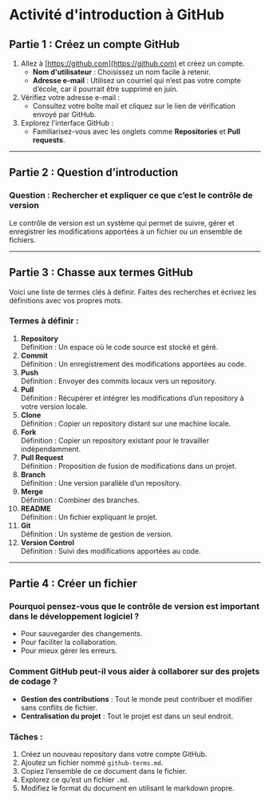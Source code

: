 # Activité d'introduction à GitHub


## Partie 1 : Créez un compte GitHub
1. Allez à [https://github.com](https://github.com) et créez un compte.
   - **Nom d'utilisateur** : Choisissez un nom facile à retenir.
   - **Adresse e-mail** : Utilisez un courriel qui n’est pas votre compte d’école, car il pourrait être supprimé en juin.
2. Vérifiez votre adresse e-mail :
   - Consultez votre boîte mail et cliquez sur le lien de vérification envoyé par GitHub.
3. Explorez l'interface GitHub :
   - Familiarisez-vous avec les onglets comme **Repositories** et **Pull requests**.

---


## Partie 2 : Question d’introduction
### Question : Rechercher et expliquer ce que c’est le contrôle de version
Le contrôle de version est un système qui permet de suivre, gérer et enregistrer les modifications apportées à un fichier ou un ensemble de fichiers.

---


## Partie 3 : Chasse aux termes GitHub
Voici une liste de termes clés à définir. Faites des recherches et écrivez les définitions avec vos propres mots.

### Termes à définir :
1. **Repository**  
   Définition : Un espace où le code source est stocké et géré.
2. **Commit**  
   Définition : Un enregistrement des modifications apportées au code.
3. **Push**  
   Définition : Envoyer des commits locaux vers un repository.
4. **Pull**  
   Définition : Récupérer et intégrer les modifications d’un repository à votre version locale.
5. **Clone**  
   Définition : Copier un repository distant sur une machine locale.
6. **Fork**  
   Définition : Copier un repository existant pour le travailler indépendamment.
7. **Pull Request**  
   Définition : Proposition de fusion de modifications dans un projet.
8. **Branch**  
   Définition : Une version parallèle d’un repository.
9. **Merge**  
   Définition : Combiner des branches.
10. **README**  
    Définition : Un fichier expliquant le projet.
11. **Git**  
    Définition : Un système de gestion de version.
12. **Version Control**  
    Définition : Suivi des modifications apportées au code.

---


## Partie 4 : Créer un fichier
### Pourquoi pensez-vous que le contrôle de version est important dans le développement logiciel ?
- Pour sauvegarder des changements.
- Pour faciliter la collaboration.
- Pour mieux gérer les erreurs.

### Comment GitHub peut-il vous aider à collaborer sur des projets de codage ?
- **Gestion des contributions** : Tout le monde peut contribuer et modifier sans conflits de fichier.
- **Centralisation du projet** : Tout le projet est dans un seul endroit.


### Tâches :
1. Créez un nouveau repository dans votre compte GitHub.
2. Ajoutez un fichier nommé `github-terms.md`.
3. Copiez l’ensemble de ce document dans le fichier.
4. Explorez ce qu’est un fichier `.md`.
5. Modifiez le format du document en utilisant le markdown propre.

